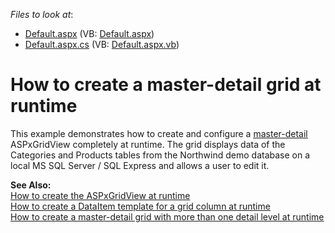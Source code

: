 <!-- default file list -->
*Files to look at*:

* [Default.aspx](./CS/MasterDetailGrids/Default.aspx) (VB: [Default.aspx](./VB/MasterDetailGrids/Default.aspx))
* [Default.aspx.cs](./CS/MasterDetailGrids/Default.aspx.cs) (VB: [Default.aspx.vb](./VB/MasterDetailGrids/Default.aspx.vb))
<!-- default file list end -->
# How to create a master-detail grid at runtime


<p>This example demonstrates how to create and configure a <a href="http://documentation.devexpress.com/#AspNet/CustomDocument3772"><u>master-detail</u></a> ASPxGridView completely at runtime. The grid displays data of the Categories and Products tables from the Northwind demo database on a local MS SQL Server / SQL Express and allows a user to edit it. </p><p><strong>See Also:</strong><br />
<a href="https://www.devexpress.com/Support/Center/p/E321">How to create the ASPxGridView at runtime</a><br />
<a href="https://www.devexpress.com/Support/Center/p/E293">How to create a DataItem template for a grid column at runtime</a><br />
<a href="https://www.devexpress.com/Support/Center/p/E2322">How to create a master-detail grid with more than one detail level at runtime</a></p>

<br/>


